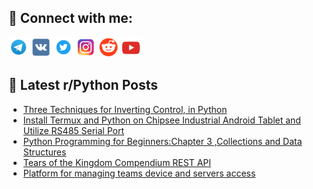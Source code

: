 ## 🔎 Connect with me:
[<img src="https://github.com/bullbesh/bullbesh/blob/main/images/Telegram.png" width="32" height="32" />](https://t.me/bullbesh)
[<img src="https://github.com/bullbesh/bullbesh/blob/main/images/VK.png" width="32" height="32" />](https://vk.com/bullbesh)
[<img src="https://github.com/bullbesh/bullbesh/blob/main/images/Twitter.png" width="32" height="32" />](https://twitter.com/bullbesh1)
[<img src="https://github.com/bullbesh/bullbesh/blob/main/images/Instagram.png" width="32" height="32" />](https://www.instagram.com/bullbesh)
[<img src="https://github.com/bullbesh/bullbesh/blob/main/images/Reddit.png" width="32" height="32" />](https://www.reddit.com/user/bullbesh)
[<img src="https://github.com/bullbesh/bullbesh/blob/main/images/YouTube.png" width="32" height="32" />](https://www.youtube.com/channel/UCtfjRs6uzgq5mfm8S06WTcg)

## 📕 Latest r/Python Posts
<!-- BLOG-POST-LIST:START -->
- [Three Techniques for Inverting Control, in Python](https://www.reddit.com/r/Python/comments/155jjzk/three_techniques_for_inverting_control_in_python/)
- [Install Termux and Python on Chipsee Industrial Android Tablet and Utilize RS485 Serial Port](https://www.reddit.com/r/Python/comments/155hsik/install_termux_and_python_on_chipsee_industrial/)
- [Python Programming for Beginners:Chapter 3 ,Collections and Data Structures](https://www.reddit.com/r/Python/comments/155hg4o/python_programming_for_beginnerschapter_3/)
- [Tears of the Kingdom Compendium REST API](https://www.reddit.com/r/Python/comments/155h44d/tears_of_the_kingdom_compendium_rest_api/)
- [Platform for managing teams device and servers access](https://www.reddit.com/r/Python/comments/155ea1f/platform_for_managing_teams_device_and_servers/)
<!-- BLOG-POST-LIST:END -->
